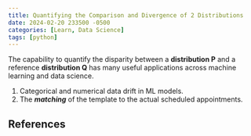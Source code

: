```yaml
---
title: Quantifying the Comparison and Divergence of 2 Distributions
date: 2024-02-20 233500 -0500
categories: [Learn, Data Science]
tags: [python]
---
```


The capability to quantify the disparity between a **distribution P** and a 
reference **distribution Q** has many useful applications across 
machine learning and data science.

1. Categorical and numerical data drift in ML models.
2. The **_matching_** of the template to the actual scheduled appointments.


## References
[^]: [](https://www.countbayesie.com/blog/2017/5/9/kullback-leibler-divergence-explained)
[^]: [](https://towardsdatascience.com/light-on-math-machine-learning-intuitive-guide-to-understanding-kl-divergence-2b382ca2b2a8)
[^]: [](https://www.giskard.ai/knowledge/how-to-test-ml-models-2-n-categorical-data-drift)
[^]: [](https://stackoverflow.com/questions/45086712/how-to-kullback-leibler-divergence-of-two-datasets)
[^]: [](https://mathoverflow.net/questions/428245/relationship-between-kl-chi-squared-and-hellinger)
[^]: [](https://math.stackexchange.com/questions/2674547/chi-squared-divergence-and-kullback-leibler-divergence)
